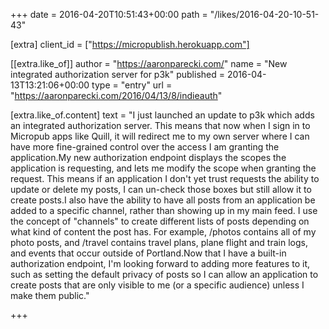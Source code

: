 +++
date = 2016-04-20T10:51:43+00:00
path = "/likes/2016-04-20-10-51-43"

[extra]
client_id = ["https://micropublish.herokuapp.com"]

[[extra.like_of]]
author = "https://aaronparecki.com/"
name = "New integrated authorization server for p3k"
published = 2016-04-13T13:21:06+00:00
type = "entry"
url = "https://aaronparecki.com/2016/04/13/8/indieauth"

[extra.like_of.content]
text = "I just launched an update to p3k which adds an integrated authorization server. This means that now when I sign in to Micropub apps like Quill, it will redirect me to my own server where I can have more fine-grained control over the access I am granting the application.My new authorization endpoint displays the scopes the application is requesting, and lets me modify the scope when granting the request. This means if an application I don't yet trust requests the ability to update or delete my posts, I can un-check those boxes but still allow it to create posts.I also have the ability to have all posts from an application be added to a specific channel, rather than showing up in my main feed. I use the concept of \"channels\" to create different lists of posts depending on what kind of content the post has. For example, /photos contains all of my photo posts, and /travel contains travel plans, plane flight and train logs, and events that occur outside of Portland.Now that I have a built-in authorization endpoint, I'm looking forward to adding more features to it, such as setting the default privacy of posts so I can allow an application to create posts that are only visible to me (or a specific audience) unless I make them public."

+++

<a href="https://brid.gy/publish/twitter" data-synd></a>